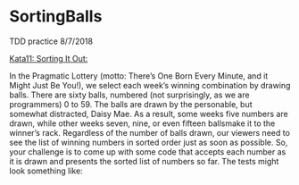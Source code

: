 # SortingBalls
TDD practice 8/7/2018


[Kata11: Sorting It Out:](http://codekata.com/kata/kata11-sorting-it-out/)

In the Pragmatic Lottery (motto: There’s One Born Every Minute, and it Might Just Be You!), 
we select each week’s winning combination by drawing balls. 
There are sixty balls, numbered (not surprisingly, as we are programmers) 0 to 59. 
The balls are drawn by the personable, but somewhat distracted, Daisy Mae. 
As a result, some weeks five numbers are drawn, while other weeks seven, nine, or even fifteen ballsmake it to the winner’s 
rack. Regardless of the number of balls drawn, our viewers need to see the list of winning numbers in sorted order just as 
soon as possible. So, your challenge is to come up with some code that accepts each number as it is drawn and presents the 
sorted list of numbers so far. The tests might look something like:
